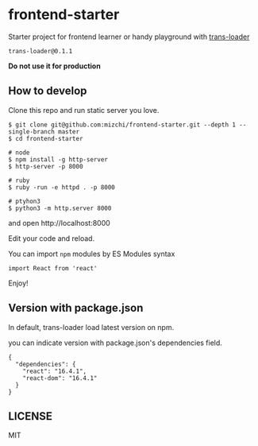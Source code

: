 # frontend-starter

Starter project for frontend learner or handy playground with [trans-loader](https://github.com/mizchi/trans-loader)

`trans-loader@0.1.1`

**Do not use it for production**

## How to develop

Clone this repo and run static server you love.

```
$ git clone git@github.com:mizchi/frontend-starter.git --depth 1 --single-branch master
$ cd frontend-starter

# node
$ npm install -g http-server
$ http-server -p 8000

# ruby
$ ruby -run -e httpd . -p 8000

# ptyhon3
$ python3 -m http.server 8000
```

and open http://localhost:8000

Edit your code and reload.

You can import `npm` modules by ES Modules syntax

```
import React from 'react'
```

Enjoy!

## Version with package.json

In default, trans-loader load latest version on npm.

you can indicate version with package.json's dependencies field.

```
{
  "dependencies": {
    "react": "16.4.1",
    "react-dom": "16.4.1"
  }
}
```

## LICENSE

MIT
